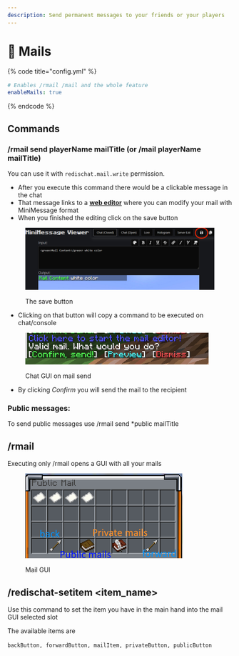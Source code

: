 ```yaml
---
description: Send permanent messages to your friends or your players
---
```


# 📧 Mails

{% code title="config.yml" %}
```yaml
# Enables /rmail /mail and the whole feature
enableMails: true
```
{% endcode %}

## Commands

### /rmail send playerName mailTitle (or /mail playerName mailTitle)

You can use it with `redischat.mail.write` permission.&#x20;

* After you execute this command there would be a clickable message in the chat
* That message links to a [**web editor**](https://webui.advntr.dev/) where you can modify your mail with MiniMessage format
* When you finished the editing click on the save button

<figure><img src="../.gitbook/assets/image (1) (1) (1) (1).png" alt=""><figcaption><p>The save button</p></figcaption></figure>

* Clicking on that button will copy a command to be executed on chat/console

<figure><img src="../.gitbook/assets/image (2) (1) (1).png" alt=""><figcaption><p>Chat GUI on mail send</p></figcaption></figure>

* By clicking _Confirm_ you will send the mail to the recipient

### Public messages:

To send public messages use /rmail send \*public mailTitle

## /rmail

Executing only /rmail opens a GUI with all your mails

<figure><img src="../.gitbook/assets/bbMSOUt - Imgur.png" alt=""><figcaption><p>Mail GUI</p></figcaption></figure>

## /redischat-setitem \<item\_name>

Use this command to set the item you have in the main hand into the mail GUI selected slot

The available items are&#x20;

`backButton, forwardButton, mailItem, privateButton, publicButton`

